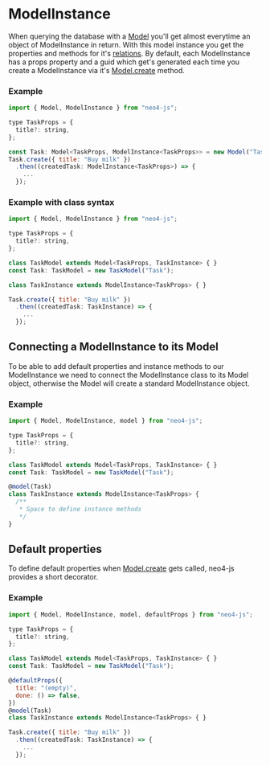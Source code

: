 # ModelInstance

When querying the database with a [Model](model.md) you'll get almost everytime an object of ModelInstance in return. With this model instance you get the properties and methods for it's [relations](relations.md). By default, each ModelInstance has a props property and a guid which get's generated each time you create a ModelInstance via it's [Model.create](model.md#create) method.

### Example

```js
import { Model, ModelInstance } from "neo4-js";

type TaskProps = {
  title?: string,
};

const Task: Model<TaskProps, ModelInstance<TaskProps>> = new Model("Task");
Task.create({ title: "Buy milk" })
  .then((createdTask: ModelInstance<TaskProps>) => {
    ...
  });

```

### Example with class syntax

```js
import { Model, ModelInstance } from "neo4-js";

type TaskProps = {
  title?: string,
};

class TaskModel extends Model<TaskProps, TaskInstance> { }
const Task: TaskModel = new TaskModel("Task");

class TaskInstance extends ModelInstance<TaskProps> { }

Task.create({ title: "Buy milk" })
  .then((createdTask: TaskInstance) => {
    ...
  });

```

## Connecting a ModelInstance to its Model

To be able to add default properties and instance methods to our ModelInstance we need to connect the ModelInstance class to its Model object, otherwise the Model will create a standard ModelInstance object.

### Example

```js
import { Model, ModelInstance, model } from "neo4-js";

type TaskProps = {
  title?: string,
};

class TaskModel extends Model<TaskProps, TaskInstance> { }
const Task: TaskModel = new TaskModel("Task");

@model(Task)
class TaskInstance extends ModelInstance<TaskProps> {
  /**
   * Space to define instance methods
   */
}

```

## Default properties

To define default properties when [Model.create](model.md#create) gets called, neo4-js provides a short decorator.

### Example

```js
import { Model, ModelInstance, model, defaultProps } from "neo4-js";

type TaskProps = {
  title?: string,
};

class TaskModel extends Model<TaskProps, TaskInstance> { }
const Task: TaskModel = new TaskModel("Task");

@defaultProps({
  title: "(empty)",
  done: () => false,
})
@model(Task)
class TaskInstance extends ModelInstance<TaskProps> { }

Task.create({ title: "Buy milk" })
  .then((createdTask: TaskInstance) => {
    ...
  });

```
